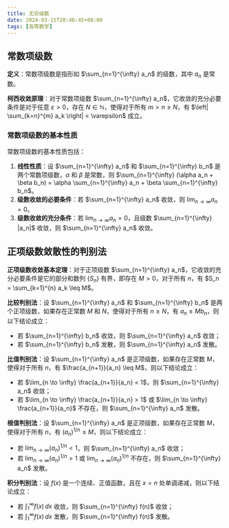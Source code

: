 ```yaml
---
title: 无穷级数
date: 2024-03-15T20:46:45+08:00
tags: [高等数学]
---
```


## 常数项级数

**定义**：常数项级数是指形如 $\sum_{n=1}^{\infty} a_n$ 的级数，其中 $a_n$ 是常数。

**柯西收敛原理**：对于常数项级数 $\sum_{n=1}^{\infty} a_n$，它收敛的充分必要条件是对于任意 $\varepsilon>0$，存在 $N\in \mathbb{N}$，使得对于所有 $m>n\geq N$，有 $\left| \sum_{k=n}^{m} a_k \right| < \varepsilon$ 成立。

### 常数项级数的基本性质

常数项级数的基本性质包括：

1. **线性性质**：设 $\sum_{n=1}^{\infty} a_n$ 和 $\sum_{n=1}^{\infty} b_n$ 是两个常数项级数，$\alpha$ 和 $\beta$ 是常数，则 $\sum_{n=1}^{\infty} (\alpha a_n + \beta b_n) = \alpha \sum_{n=1}^{\infty} a_n + \beta \sum_{n=1}^{\infty} b_n$。
2. **级数收敛的必要条件**：若 $\sum_{n=1}^{\infty} a_n$ 收敛，则 $\lim_{n \to \infty} a_n = 0$。
3. **级数收敛的充分条件**：若 $\lim_{n \to \infty} a_n = 0$，且级数 $\sum_{n=1}^{\infty} |a_n|$ 收敛，则 $\sum_{n=1}^{\infty} a_n$ 收敛。

## 正项级数敛散性的判别法

**正项级数收敛基本定理**：对于正项级数 $\sum_{n=1}^{\infty} a_n$，它收敛的充分必要条件是它的部分和数列 $\{S_n\}$ 有界，即存在 $M > 0$，对于所有 $n$，有 $S_n = \sum_{k=1}^{n} a_k \leq M$。

**比较判别法**：设 $\sum_{n=1}^{\infty} a_n$ 和 $\sum_{n=1}^{\infty} b_n$ 是两个正项级数，如果存在正常数 $M$ 和 $N$，使得对于所有 $n \geq N$，有 $a_n \leq M b_n$，则以下结论成立：
- 若 $\sum_{n=1}^{\infty} b_n$ 收敛，则 $\sum_{n=1}^{\infty} a_n$ 收敛；
- 若 $\sum_{n=1}^{\infty} b_n$ 发散，则 $\sum_{n=1}^{\infty} a_n$ 发散。

**比值判别法**：设 $\sum_{n=1}^{\infty} a_n$ 是正项级数，如果存在正常数 $M$，使得对于所有 $n$，有 $\frac{a_{n+1}}{a_n} \leq M$，则以下结论成立：
- 若 $\lim_{n \to \infty} \frac{a_{n+1}}{a_n} < 1$，则 $\sum_{n=1}^{\infty} a_n$ 收敛；
- 若 $\lim_{n \to \infty} \frac{a_{n+1}}{a_n} > 1$ 或 $\lim_{n \to \infty} \frac{a_{n+1}}{a_n}$ 不存在，则 $\sum_{n=1}^{\infty} a_n$ 发散。

**根值判别法**：设 $\sum_{n=1}^{\infty} a_n$ 是正项级数，如果存在正常数 $M$，使得对于所有 $n$，有 $(a_n)^{1/n} \leq M$，则以下结论成立：
- 若 $\lim_{n \to \infty} (a_n)^{1/n} < 1$，则 $\sum_{n=1}^{\infty} a_n$ 收敛；
- 若 $\lim_{n \to \infty} (a_n)^{1/n} > 1$ 或 $\lim_{n \to \infty} (a_n)^{1/n}$ 不存在，则 $\sum_{n=1}^{\infty} a_n$ 发散。

**积分判别法**：设 $f(x)$ 是一个连续、正值函数，且在 $x=n$ 处单调递减，则以下结论成立：
- 若 $\int_{1}^{\infty} f(x) \, dx$ 收敛，则 $\sum_{n=1}^{\infty} f(n)$ 收敛；
- 若 $\int_{1}^{\infty} f(x) \, dx$ 发散，则 $\sum_{n=1}^{\infty} f(n)$ 发散。